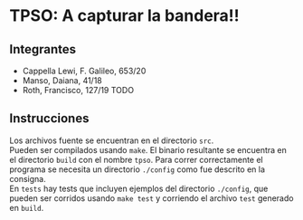# TPSO: A capturar la bandera!!

## Integrantes

- Cappella Lewi, F. Galileo, 653/20
- Manso, Daiana, 41/18
- Roth, Francisco, 127/19
TODO

## Instrucciones

Los archivos fuente se encuentran en el directorio `src`.  
Pueden ser compilados usando `make`. El binario resultante se encuentra en el directorio `build` con el nombre `tpso`. Para correr correctamente el programa se necesita un directorio `./config` como fue descrito en la consigna.  
En `tests` hay tests que incluyen ejemplos del directorio `./config`, que pueden ser corridos usando `make test` y corriendo el archivo `test` generado en `build`.
